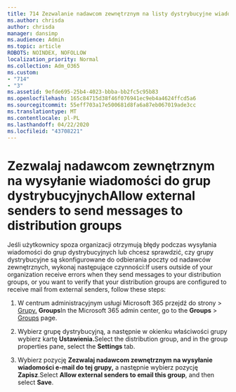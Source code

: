 ```yaml
---
title: 714 Zezwalanie nadawcom zewnętrznym na listy dystrybucyjne wiadomości e-mail
ms.author: chrisda
author: chrisda
manager: dansimp
ms.audience: Admin
ms.topic: article
ROBOTS: NOINDEX, NOFOLLOW
localization_priority: Normal
ms.collection: Adm_O365
ms.custom:
- "714"
- "3"
ms.assetid: 9efde695-25b4-4023-bbba-bb2fc5c95b83
ms.openlocfilehash: 165c84715d38f46f076941ec9eb4a4624ffcd5a6
ms.sourcegitcommit: 55eff703a17e500681d8fa6a87eb067019ade3cc
ms.translationtype: MT
ms.contentlocale: pl-PL
ms.lasthandoff: 04/22/2020
ms.locfileid: "43708221"
---
```

# <a name="allow-external-senders-to-send-messages-to-distribution-groups"></a><span data-ttu-id="33b1d-102">Zezwalaj nadawcom zewnętrznym na wysyłanie wiadomości do grup dystrybucyjnych</span><span class="sxs-lookup"><span data-stu-id="33b1d-102">Allow external senders to send messages to distribution groups</span></span>

<span data-ttu-id="33b1d-103">Jeśli użytkownicy spoza organizacji otrzymują błędy podczas wysyłania wiadomości do grup dystrybucyjnych lub chcesz sprawdzić, czy grupy dystrybucyjne są skonfigurowane do odbierania poczty od nadawców zewnętrznych, wykonaj następujące czynności:</span><span class="sxs-lookup"><span data-stu-id="33b1d-103">If users outside of your organization receive errors when they send messages to your distribution groups, or you want to verify that your distribution groups are configured to receive mail from external senders, follow these steps:</span></span>

1. <span data-ttu-id="33b1d-104">W centrum administracyjnym usługi Microsoft 365 przejdź do strony > [Grupy.](https://portal.office.com/adminportal/home#/groups) **Groups**</span><span class="sxs-lookup"><span data-stu-id="33b1d-104">In the Microsoft 365 admin center, go to the **Groups** > [Groups](https://portal.office.com/adminportal/home#/groups) page.</span></span>  

2. <span data-ttu-id="33b1d-105">Wybierz grupę dystrybucyjną, a następnie w okienku właściwości grupy wybierz kartę **Ustawienia.**</span><span class="sxs-lookup"><span data-stu-id="33b1d-105">Select the distribution group, and in the group properties pane, select the **Settings** tab.</span></span>

3. <span data-ttu-id="33b1d-106">Wybierz pozycję **Zezwalaj nadawcom zewnętrznym na wysyłanie wiadomości e-mail do tej grupy,** a następnie wybierz pozycję **Zapisz**.</span><span class="sxs-lookup"><span data-stu-id="33b1d-106">Select **Allow external senders to email this group**, and then select **Save**.</span></span>
